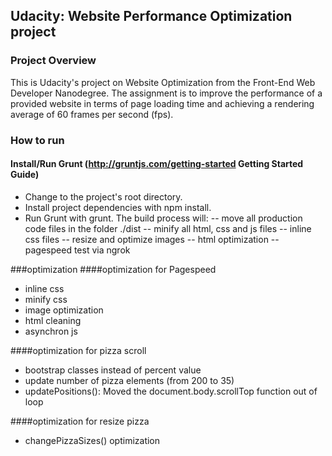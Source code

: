 ## Udacity: Website Performance Optimization project

### Project Overview
This is Udacity's project on Website Optimization from the Front-End Web Developer Nanodegree. The assignment is to improve the performance of a provided website in terms of page loading time and achieving a rendering average of 60 frames per second (fps).

### How to run
#### Install/Run Grunt (http://gruntjs.com/getting-started Getting Started Guide)
- Change to the project's root directory.
- Install project dependencies with npm install.
- Run Grunt with grunt.
The build process will:
-- move all production code files in the folder ./dist
-- minify all html, css and js files
-- inline css files
-- resize and optimize images 
-- html optimization
-- pagespeed test via ngrok


###optimization
####optimization for Pagespeed
- inline css
- minify css
- image optimization
- html cleaning
- asynchron js

####optimization for pizza scroll
- bootstrap classes instead of percent value
- update number of pizza elements (from 200 to 35)
- updatePositions(): Moved the document.body.scrollTop function out of loop

####optimization for resize pizza
- changePizzaSizes() optimization
